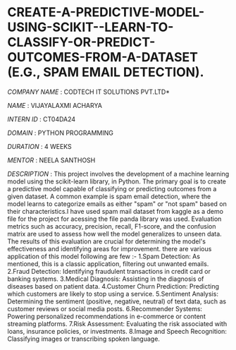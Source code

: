 # CREATE-A-PREDICTIVE-MODEL-USING-SCIKIT--LEARN-TO-CLASSIFY-OR-PREDICT-OUTCOMES-FROM-A-DATASET (E.G., SPAM EMAIL DETECTION).

*COMPANY NAME* : CODTECH IT SOLUTIONS PVT.LTD*

*NAME* : VIJAYALAXMI ACHARYA

*INTERN ID* : CT04DA24

*DOMAIN* : PYTHON PROGRAMMING

*DURATION* : 4 WEEKS

*MENTOR* : NEELA SANTHOSH

*DESCRIPTION* : This project involves the development of a machine learning model using the scikit-learn library, in Python. The primary goal is to create a predictive model capable of classifying or predicting outcomes from a given dataset. A common example is spam email detection, where the model learns to categorize emails as either "spam" or "not spam" based on their characteristics.I have used spam mail dataset from kaggle as a demo file for the project for acessing the file panda library was used. Evaluation metrics such as accuracy, precision, recall, F1-score, and the confusion matrix are used to assess how well the model generalizes to unseen data. The results of this evaluation are crucial for determining the model's effectiveness and identifying areas for improvement. 
there are various application of this model following are few :-
1.Spam Detection: As mentioned, this is a classic application, filtering out unwanted emails.
2.Fraud Detection: Identifying fraudulent transactions in credit card or banking systems.
3.Medical Diagnosis: Assisting in the diagnosis of diseases based on patient data.
4.Customer Churn Prediction: Predicting which customers are likely to stop using a service.
5.Sentiment Analysis: Determining the sentiment (positive, negative, neutral) of text data, such as customer reviews or social media posts.
6.Recommender Systems: Powering personalized recommendations in e-commerce or content streaming platforms.
7.Risk Assessment: Evaluating the risk associated with loans, insurance policies, or investments.
8.Image and Speech Recognition: Classifying images or transcribing spoken language.
